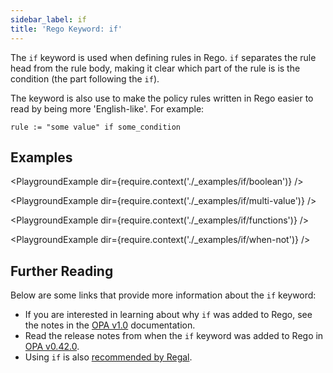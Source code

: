 ```yaml
---
sidebar_label: if
title: 'Rego Keyword: if'
---
```


The `if` keyword is used when defining rules in Rego. `if` separates the
rule head from the rule body, making it clear which part of the rule is
is the condition (the part following the `if`).

The keyword is also use to make the policy rules written in Rego easier to
read by being more 'English-like'. For example:

```rego
rule := "some value" if some_condition
```


## Examples

<PlaygroundExample dir={require.context('./_examples/if/boolean')} />

<PlaygroundExample dir={require.context('./_examples/if/multi-value')} />

<PlaygroundExample dir={require.context('./_examples/if/functions')} />

<PlaygroundExample dir={require.context('./_examples/if/when-not')} />


## Further Reading

Below are some links that provide more information about the `if` keyword:

- If you are interested in learning about why `if` was added to Rego, see the
  notes in the
  [OPA v1.0](https://www.openpolicyagent.org/docs/opa-1/#enforce-use-of-if-and-contains-keywords-in-rule-head-declarations)
  documentation.
- Read the release notes from when the `if` keyword was added to Rego in
  [OPA v0.42.0](https://github.com/open-policy-agent/opa/releases/tag/v0.42.0).
- Using `if` is also
  [recommended by Regal](https://docs.styra.com/regal/rules/idiomatic/use-if).
